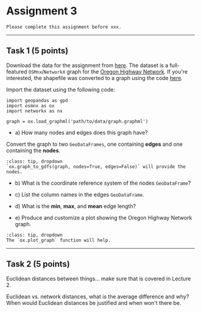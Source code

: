 # Assignment 3

```{admonition} Deadline
Please complete this assignment before xxx.
```
*****************************

## Task 1 (5 points)

Download the data for the assignment from [here](https://www.dropbox.com/s/6nkgvgbcgu4p9b0/graph.graphml?dl=0). The dataset is a full-featured `OSMnx`/`NetworkX` graph for the [Oregon Highway Network](https://spatialdata.oregonexplorer.info/geoportal/details;id=1d255f740ff74774b236e0faf4d6c2e0). If you're interested, the shapefile was converted to a graph using the code [here]().

Import the dataset using the following code:

```
import geopandas as gpd
import osmnx as ox
import networkx as nx

graph = ox.load_graphml('path/to/data/graph.graphml')
```

* a) How many nodes and edges does this graph have?

Convert the graph to two `GeoDataFrames`, one containing **edges** and one containing the **nodes**. 

```{admonition} Click to reveal hint
:class: tip, dropdown
`ox.graph_to_gdfs(graph, nodes=True, edges=False)` will provide the nodes.
```

* b) What is the coordinate reference system of the nodes `GeoDataFrame`?

* c) List the column names in the edges `GeoDataFrame`.

* d) What is the **min**, **max**, and **mean** edge length? 

* e) Produce and customize a plot showing the Oregon Highway Network graph.

```{admonition} Click to reveal hint
:class: tip, dropdown
The `ox.plot_graph` function will help.
```
*****************************

## Task 2 (5 points)



Euclidean distances between things... make sure that is covered in Lecture 2. 

Euclidean vs. network distances, what is the average difference and why? When would Euclidean distances be justified and when won't there be.






















